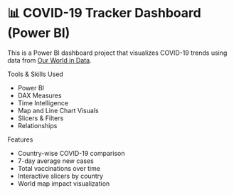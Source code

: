 # 📊 COVID-19 Tracker Dashboard (Power BI)

This is a Power BI dashboard project that visualizes COVID-19 trends using data from [Our World in Data](https://ourworldindata.org/coronavirus).


 Tools & Skills Used
- Power BI
- DAX Measures
- Time Intelligence
- Map and Line Chart Visuals
- Slicers & Filters
- Relationships

 Features
- Country-wise COVID-19 comparison
- 7-day average new cases
- Total vaccinations over time
- Interactive slicers by country
- World map impact visualization



